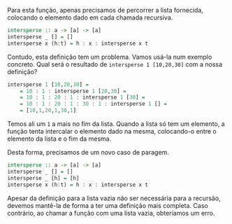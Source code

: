 Para esta função, apenas precisamos de percorrer a lista fornecida, colocando o elemento dado em cada chamada recursiva.

```haskell
intersperse :: a -> [a] -> [a]
intersperse _ [] = []
intersperse x (h:t) = h : x : intersperse x t
```

Contudo, esta definição tem um problema. Vamos usá-la num exemplo concreto. Qual será o resultado de `intersperse 1 [10,20,30]` com a nossa definição?

```haskell
intersperse 1 [10,20,30] =
    = 10 : 1 : intersperse 1 [20,30] =
    = 10 : 1 : 20 : 1 : intersperse 1 [30] =
    = 10 : 1 : 20 : 1 : 30 : 1 : intersperse 1 [] =
    = [10,1,20,1,30,1]
```

Temos ali um `1` a mais no fim da lista. Quando a lista só tem um elemento, a função tenta intercalar o elemento dado na mesma, colocando-o entre o elemento da lista e o fim da mesma.

Desta forma, precisamos de um novo caso de paragem.

```haskell
intersperse :: a -> [a] -> [a]
intersperse _ [] = []
intersperse _ [h] = [h]
intersperse x (h:t) = h : x : intersperse x t
```

Apesar da definição para a lista vazia não ser necessária para a recursão, devemos mantê-la de forma a ter uma definição mais completa. Caso contrário, ao chamar a função com uma lista vazia, obteríamos um erro.